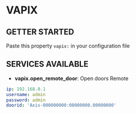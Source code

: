 # VAPIX


## GETTER STARTED

Paste this property `vapix:` in your configuration file

## SERVICES AVAILABLE

* **vapix.open_remote_door**: Open doors Remote


```yaml
ip: 192.168.0.1
username: admin
password: admin
doorid: 'Axis-000000000:00000000.00000000'
```
